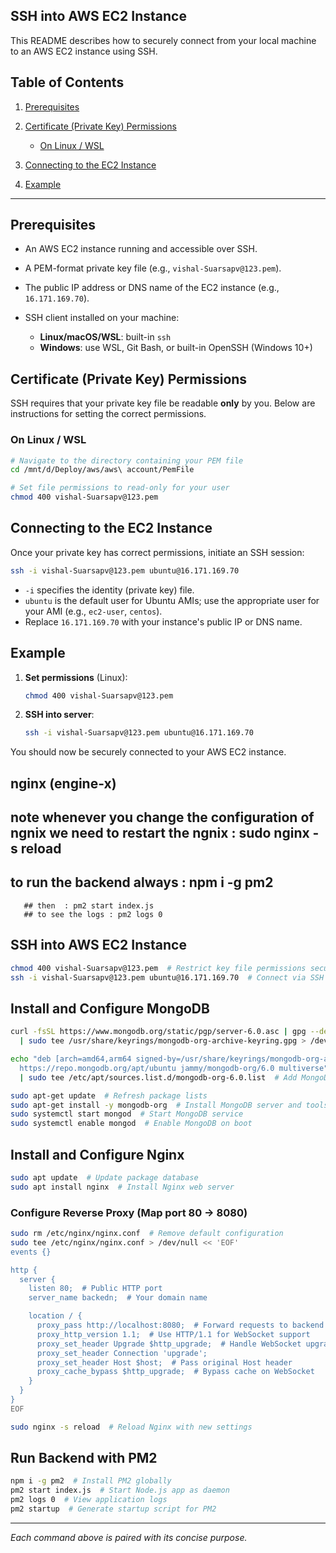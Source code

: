 ## SSH into AWS EC2 Instance

This README describes how to securely connect from your local machine to an AWS EC2 instance using SSH.

## Table of Contents

1. [Prerequisites](#prerequisites)
2. [Certificate (Private Key) Permissions](#certificate-private-key-permissions)

   * [On Linux / WSL](#on-linux--wsl)
3. [Connecting to the EC2 Instance](#connecting-to-the-ec2-instance)
4. [Example](#example)

---

## Prerequisites

* An AWS EC2 instance running and accessible over SSH.
* A PEM-format private key file (e.g., `vishal-Suarsapv@123.pem`).
* The public IP address or DNS name of the EC2 instance (e.g., `16.171.169.70`).
* SSH client installed on your machine:

  * **Linux/macOS/WSL**: built-in `ssh`
  * **Windows**: use WSL, Git Bash, or built-in OpenSSH (Windows 10+)

## Certificate (Private Key) Permissions

SSH requires that your private key file be readable **only** by you. Below are instructions for setting the correct permissions.

### On Linux / WSL

```bash
# Navigate to the directory containing your PEM file
cd /mnt/d/Deploy/aws/aws\ account/PemFile

# Set file permissions to read-only for your user
chmod 400 vishal-Suarsapv@123.pem
```

## Connecting to the EC2 Instance

Once your private key has correct permissions, initiate an SSH session:

```bash
ssh -i vishal-Suarsapv@123.pem ubuntu@16.171.169.70
```

* `-i` specifies the identity (private key) file.
* `ubuntu` is the default user for Ubuntu AMIs; use the appropriate user for your AMI (e.g., `ec2-user`, `centos`).
* Replace `16.171.169.70` with your instance's public IP or DNS name.

## Example

1. **Set permissions** (Linux):

   ```bash
   chmod 400 vishal-Suarsapv@123.pem
   ```
2. **SSH into server**:

   ```bash
   ssh -i vishal-Suarsapv@123.pem ubuntu@16.171.169.70
   ```

You should now be securely connected to your AWS EC2 instance.














## nginx (engine-x)
## note whenever you change the configuration of ngnix we need to restart the ngnix :   sudo nginx -s reload
## to run the backend always : npm i -g pm2
       ## then  : pm2 start index.js
       ## to see the logs : pm2 logs 0
     
  ## SSH into AWS EC2 Instance

```bash
chmod 400 vishal-Suarsapv@123.pem  # Restrict key file permissions securely
ssh -i vishal-Suarsapv@123.pem ubuntu@16.171.169.70  # Connect via SSH using private key
```

## Install and Configure MongoDB

```bash
curl -fsSL https://www.mongodb.org/static/pgp/server-6.0.asc | gpg --dearmor \
  | sudo tee /usr/share/keyrings/mongodb-org-archive-keyring.gpg > /dev/null  # Import MongoDB signing key

echo "deb [arch=amd64,arm64 signed-by=/usr/share/keyrings/mongodb-org-archive-keyring.gpg] \
  https://repo.mongodb.org/apt/ubuntu jammy/mongodb-org/6.0 multiverse" \
  | sudo tee /etc/apt/sources.list.d/mongodb-org-6.0.list  # Add MongoDB repository

sudo apt-get update  # Refresh package lists
sudo apt-get install -y mongodb-org  # Install MongoDB server and tools
sudo systemctl start mongod  # Start MongoDB service
sudo systemctl enable mongod  # Enable MongoDB on boot
```

## Install and Configure Nginx

```bash
sudo apt update  # Update package database
sudo apt install nginx  # Install Nginx web server
```

### Configure Reverse Proxy (Map port 80 → 8080)

```bash
sudo rm /etc/nginx/nginx.conf  # Remove default configuration
sudo tee /etc/nginx/nginx.conf > /dev/null << 'EOF'
events {}

http {
  server {
    listen 80;  # Public HTTP port
    server_name backedn;  # Your domain name

    location / {
      proxy_pass http://localhost:8080;  # Forward requests to backend
      proxy_http_version 1.1;  # Use HTTP/1.1 for WebSocket support
      proxy_set_header Upgrade $http_upgrade;  # Handle WebSocket upgrades
      proxy_set_header Connection 'upgrade';
      proxy_set_header Host $host;  # Pass original Host header
      proxy_cache_bypass $http_upgrade;  # Bypass cache on WebSocket
    }
  }
}
EOF

sudo nginx -s reload  # Reload Nginx with new settings
```

## Run Backend with PM2

```bash
npm i -g pm2  # Install PM2 globally
pm2 start index.js  # Start Node.js app as daemon
pm2 logs 0  # View application logs
pm2 startup  # Generate startup script for PM2
```

---

*Each command above is paired with its concise purpose.*









